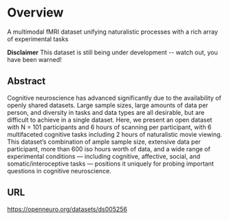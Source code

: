 # Overview
A multimodal fMRI dataset unifying naturalistic processes with a rich array of experimental tasks

**Disclaimer** This dataset is still being under development -- watch out, you have been warned!

## Abstract
Cognitive neuroscience has advanced significantly due to the availability of openly shared datasets. Large sample sizes, large amounts of data per person, and diversity in tasks and data types are all desirable, but are difficult to achieve in a single dataset. Here, we present an open dataset with N = 101 participants and 6 hours of scanning per participant, with 6 multifaceted cognitive tasks including 2 hours of naturalistic movie viewing. This dataset’s combination of ample sample size, extensive data per participant, more than 600 iso hours worth of data, and a wide range of experimental conditions — including cognitive, affective, social, and somatic/interoceptive tasks — positions it uniquely for probing important questions in cognitive neuroscience.

## URL
https://openneuro.org/datasets/ds005256

